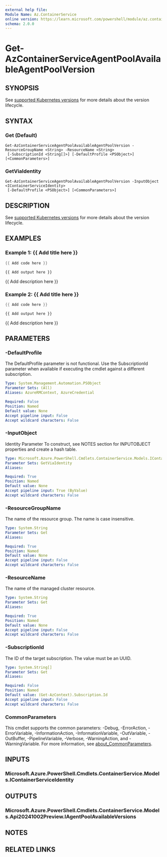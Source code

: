 ```yaml
---
external help file:
Module Name: Az.ContainerService
online version: https://learn.microsoft.com/powershell/module/az.containerservice/get-azcontainerserviceagentpoolavailableagentpoolversion
schema: 2.0.0
---
```


# Get-AzContainerServiceAgentPoolAvailableAgentPoolVersion

## SYNOPSIS
See [supported Kubernetes versions](https://docs.microsoft.com/azure/aks/supported-kubernetes-versions) for more details about the version lifecycle.

## SYNTAX

### Get (Default)
```
Get-AzContainerServiceAgentPoolAvailableAgentPoolVersion -ResourceGroupName <String> -ResourceName <String>
 [-SubscriptionId <String[]>] [-DefaultProfile <PSObject>] [<CommonParameters>]
```

### GetViaIdentity
```
Get-AzContainerServiceAgentPoolAvailableAgentPoolVersion -InputObject <IContainerServiceIdentity>
 [-DefaultProfile <PSObject>] [<CommonParameters>]
```

## DESCRIPTION
See [supported Kubernetes versions](https://docs.microsoft.com/azure/aks/supported-kubernetes-versions) for more details about the version lifecycle.

## EXAMPLES

### Example 1: {{ Add title here }}
```powershell
{{ Add code here }}
```

```output
{{ Add output here }}
```

{{ Add description here }}

### Example 2: {{ Add title here }}
```powershell
{{ Add code here }}
```

```output
{{ Add output here }}
```

{{ Add description here }}

## PARAMETERS

### -DefaultProfile
The DefaultProfile parameter is not functional.
Use the SubscriptionId parameter when available if executing the cmdlet against a different subscription.

```yaml
Type: System.Management.Automation.PSObject
Parameter Sets: (All)
Aliases: AzureRMContext, AzureCredential

Required: False
Position: Named
Default value: None
Accept pipeline input: False
Accept wildcard characters: False
```

### -InputObject
Identity Parameter
To construct, see NOTES section for INPUTOBJECT properties and create a hash table.

```yaml
Type: Microsoft.Azure.PowerShell.Cmdlets.ContainerService.Models.IContainerServiceIdentity
Parameter Sets: GetViaIdentity
Aliases:

Required: True
Position: Named
Default value: None
Accept pipeline input: True (ByValue)
Accept wildcard characters: False
```

### -ResourceGroupName
The name of the resource group.
The name is case insensitive.

```yaml
Type: System.String
Parameter Sets: Get
Aliases:

Required: True
Position: Named
Default value: None
Accept pipeline input: False
Accept wildcard characters: False
```

### -ResourceName
The name of the managed cluster resource.

```yaml
Type: System.String
Parameter Sets: Get
Aliases:

Required: True
Position: Named
Default value: None
Accept pipeline input: False
Accept wildcard characters: False
```

### -SubscriptionId
The ID of the target subscription.
The value must be an UUID.

```yaml
Type: System.String[]
Parameter Sets: Get
Aliases:

Required: False
Position: Named
Default value: (Get-AzContext).Subscription.Id
Accept pipeline input: False
Accept wildcard characters: False
```

### CommonParameters
This cmdlet supports the common parameters: -Debug, -ErrorAction, -ErrorVariable, -InformationAction, -InformationVariable, -OutVariable, -OutBuffer, -PipelineVariable, -Verbose, -WarningAction, and -WarningVariable. For more information, see [about_CommonParameters](http://go.microsoft.com/fwlink/?LinkID=113216).

## INPUTS

### Microsoft.Azure.PowerShell.Cmdlets.ContainerService.Models.IContainerServiceIdentity

## OUTPUTS

### Microsoft.Azure.PowerShell.Cmdlets.ContainerService.Models.Api20241002Preview.IAgentPoolAvailableVersions

## NOTES

## RELATED LINKS

